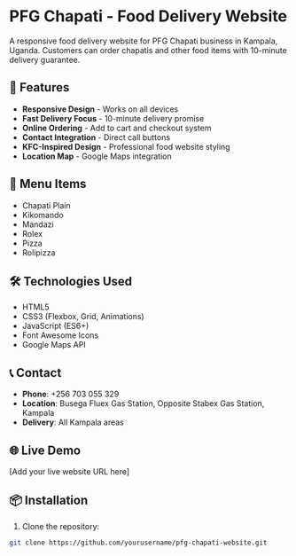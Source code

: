 # PFG Chapati - Food Delivery Website

A responsive food delivery website for PFG Chapati business in Kampala, Uganda. Customers can order chapatis and other food items with 10-minute delivery guarantee.

## 🚀 Features

- **Responsive Design** - Works on all devices
- **Fast Delivery Focus** - 10-minute delivery promise
- **Online Ordering** - Add to cart and checkout system
- **Contact Integration** - Direct call buttons
- **KFC-Inspired Design** - Professional food website styling
- **Location Map** - Google Maps integration

## 📱 Menu Items

- Chapati Plain
- Kikomando
- Mandazi
- Rolex
- Pizza
- Rolipizza

## 🛠️ Technologies Used

- HTML5
- CSS3 (Flexbox, Grid, Animations)
- JavaScript (ES6+)
- Font Awesome Icons
- Google Maps API

## 📞 Contact

- **Phone**: +256 703 055 329
- **Location**: Busega Fluex Gas Station, Opposite Stabex Gas Station, Kampala
- **Delivery**: All Kampala areas

## 🌐 Live Demo

[Add your live website URL here]

## 📦 Installation

1. Clone the repository:
```bash
git clone https://github.com/yourusername/pfg-chapati-website.git
